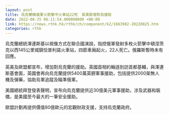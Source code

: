 ```yaml
---
layout: post
title: 烏克蘭稱俄軍火箭擊中火車站22死　英美歐增對烏援助
date: 2022-08-25 06:11:54.000000000 +08:00
link: https://news.rthk.hk/rthk/ch/component/k2/1663982-20220825.htm
categories: rthk
---
```


烏克蘭總統澤連斯基以視像方式在聯合國演說，指控俄軍發射多枚火箭擊中頓涅茨克以西145公里城鎮恰普利諾火車站，四節車廂起火，22人死亡。俄羅斯暫時未有回應。

英美及歐盟都宣布，增加對烏克蘭的援助。英國首相約翰遜到訪首都基輔，與澤連斯基會面，英國會再向烏克蘭提供5400萬英鎊軍事援助，包括提供2000架無人機及彈藥，協助烏軍追蹤及瞄準俄軍。

美國總統拜登發表聲明，宣布向烏克蘭提供近30億美元軍事援助，涉及武器和裝備，是美國至今最大的一筆安全援助。

歐盟計劃再提供價值80億歐元的宏觀財政支援，支持烏克蘭政府。
